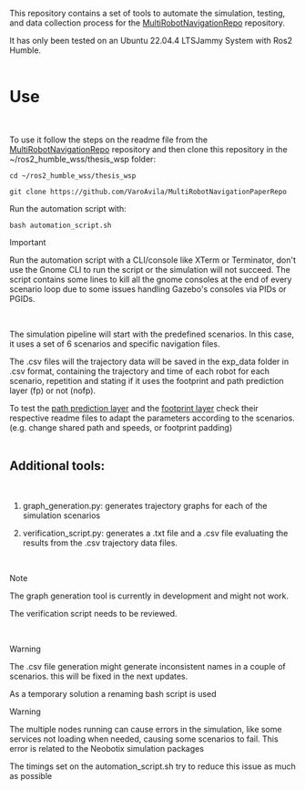 This repository contains a set of tools to automate the simulation, testing, and data collection process for the [MultiRobotNavigationRepo](https://github.com/VaroAvila/MultiRobotNavigationThesisRepo) repository.

It has only been tested on an Ubuntu 22.04.4 LTSJammy System with Ros2 Humble. 
<br>
<br>

# Use

<br>

To use it follow the steps on the readme file from the [MultiRobotNavigationRepo](https://github.com/VaroAvila/MultiRobotNavigationThesisRepo) repository and then clone this repository in the ~/ros2_humble_wss/thesis_wsp folder:

```
cd ~/ros2_humble_wss/thesis_wsp

git clone https://github.com/VaroAvila/MultiRobotNavigationPaperRepo
```

Run the automation script with:

```
bash automation_script.sh
```

> [!IMPORTANT]
> Run the automation script with a CLI/console like XTerm or Terminator, don't use the Gnome CLI to run the script or the simulation will not succeed. The script contains some lines to kill all the gnome consoles at the end of every scenario loop due to some issues handling Gazebo's consoles via PIDs or PGIDs.
<br>


The simulation pipeline will start with the predefined scenarios. In this case, it uses a set of 6 scenarios and specific navigation files.

The .csv files will the trajectory data will be saved in the exp_data folder in .csv format, containing the trajectory and time of each robot for each scenario, repetition and stating if it uses the footprint and path prediction layer (fp) or not (nofp). 

To test the [path prediction layer](https://github.com/VaroAvila/path_prediction_costmap_layer) and the [footprint layer](https://github.com/VaroAvila/footprint_costmap_layer) check their respective readme files to adapt the parameters according to the scenarios. (e.g. change shared path and speeds, or footprint padding)
<br>
<br>
## Additional tools:
<br>

1. graph_generation.py: generates trajectory graphs for each of the simulation scenarios

2. verification_script.py: generates a .txt file and a .csv file evaluating the results from the .csv trajectory data files. 
<br>

> [!NOTE]
> The graph generation tool is currently in development and might not work.
> 
> The verification script needs to be reviewed.
<br>

> [!WARNING]
> The .csv file generation might generate inconsistent names in a couple of scenarios. this will be fixed in the next updates.
> 
> As a temporary solution a renaming bash script is used

> [!WARNING]
> The multiple nodes running can cause errors in the simulation, like some services not loading when needed, causing some scenarios to fail. This error is related to the Neobotix simulation packages
> 
> The timings set on the automation_script.sh try to reduce this issue as much as possible 
